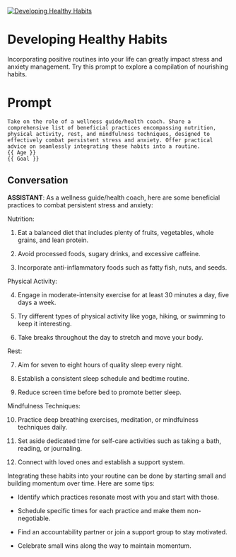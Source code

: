 
[![Developing Healthy Habits](https://flow-prompt-covers.s3.us-west-1.amazonaws.com/icon/futuristic/futu_9.png)]()
# Developing Healthy Habits 
Incorporating positive routines into your life can greatly impact stress and anxiety management. Try this prompt to explore a compilation of nourishing habits. 

# Prompt

```
Take on the role of a wellness guide/health coach. Share a comprehensive list of beneficial practices encompassing nutrition, physical activity, rest, and mindfulness techniques, designed to effectively combat persistent stress and anxiety. Offer practical advice on seamlessly integrating these habits into a routine.
{{ Age }}
{{ Goal }}
```

## Conversation

**ASSISTANT**: As a wellness guide/health coach, here are some beneficial practices to combat persistent stress and anxiety:



Nutrition:

1. Eat a balanced diet that includes plenty of fruits, vegetables, whole grains, and lean protein.

2. Avoid processed foods, sugary drinks, and excessive caffeine.

3. Incorporate anti-inflammatory foods such as fatty fish, nuts, and seeds.



Physical Activity:

4. Engage in moderate-intensity exercise for at least 30 minutes a day, five days a week.

5. Try different types of physical activity like yoga, hiking, or swimming to keep it interesting.

6. Take breaks throughout the day to stretch and move your body.



Rest:

7. Aim for seven to eight hours of quality sleep every night.

8. Establish a consistent sleep schedule and bedtime routine.

9. Reduce screen time before bed to promote better sleep.



Mindfulness Techniques:

10. Practice deep breathing exercises, meditation, or mindfulness techniques daily.

11. Set aside dedicated time for self-care activities such as taking a bath, reading, or journaling.

12. Connect with loved ones and establish a support system.



Integrating these habits into your routine can be done by starting small and building momentum over time. Here are some tips:

- Identify which practices resonate most with you and start with those.

- Schedule specific times for each practice and make them non-negotiable.

- Find an accountability partner or join a support group to stay motivated.

- Celebrate small wins along the way to maintain momentum.


